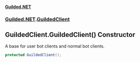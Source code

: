 
#### [Guilded.NET](index 'index')
### [Guilded.NET](index#Guilded_NET 'Guilded.NET').[GuildedClient](GuildedClient 'Guilded.NET.GuildedClient')
## GuildedClient.GuildedClient() Constructor
A base for user bot clients and normal bot clients.  
```csharp
protected GuildedClient();
```
